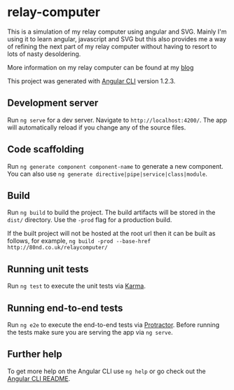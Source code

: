 # relay-computer
This is a simulation of my relay computer using angular and SVG. Mainly I'm using it to learn angular, javascript and SVG but this also provides me a way of refining the next part of my relay computer without having to resort to lots of nasty desoldering.

More information on my relay computer can be found at my [blog](https://relaycomputer.co.uk)

This project was generated with [Angular CLI](https://github.com/angular/angular-cli) version 1.2.3.

## Development server

Run `ng serve` for a dev server. Navigate to `http://localhost:4200/`. The app will automatically reload if you change any of the source files.

## Code scaffolding

Run `ng generate component component-name` to generate a new component. You can also use `ng generate directive|pipe|service|class|module`.

## Build

Run `ng build` to build the project. The build artifacts will be stored in the `dist/` directory. Use the `-prod` flag for a production build.

If the built project will not be hosted at the root url then it can be built as follows, for example, `ng build -prod --base-href http://80nd.co.uk/relaycomputer/`

## Running unit tests

Run `ng test` to execute the unit tests via [Karma](https://karma-runner.github.io).

## Running end-to-end tests

Run `ng e2e` to execute the end-to-end tests via [Protractor](http://www.protractortest.org/).
Before running the tests make sure you are serving the app via `ng serve`.

## Further help

To get more help on the Angular CLI use `ng help` or go check out the [Angular CLI README](https://github.com/angular/angular-cli/blob/master/README.md).
